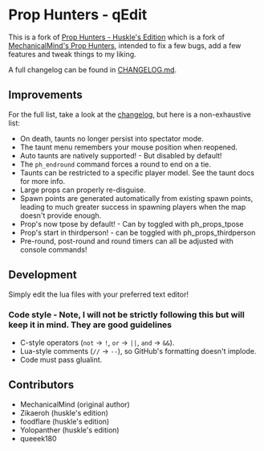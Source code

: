 # Prop Hunters - qEdit

This is a fork of [Prop Hunters - Huskle's Edition](https://github.com/zikaeroh/husklesph) which is a fork of [MechanicalMind's Prop Hunters](https://github.com/MechanicalMind/prophunters),
intended to fix a few bugs, add a few features and tweak things to my liking.

A full changelog can be found in [CHANGELOG.md](CHANGELOG.md).

## Improvements

For the full list, take a look at the [changelog](CHANGELOG.md), but here is a non-exhaustive list:

-   On death, taunts no longer persist into spectator mode.
-   The taunt menu remembers your mouse position when reopened.
-   Auto taunts are natively supported! - But disabled by default!
-   The `ph_endround` command forces a round to end on a tie.
-   Taunts can be restricted to a specific player model. See the taunt docs for more info.
-   Large props can properly re-disguise.
-   Spawn points are generated automatically from existing spawn points, leading to much greater success in spawning players when the map doesn't provide enough.
- Prop's now tpose by default! - Can by toggled with ph_props_tpose
- Prop's start in thirdperson! - can be toggled with ph_props_thirdperson
- Pre-round, post-round and round timers can all be adjusted with console commands!

## Development

Simply edit the lua files with your preferred text editor!


### Code style - Note, I will not be strictly following this but will keep it in mind. They are good guidelines

-   C-style operators (`not` -> `!`, `or` -> `||`, `and` -> `&&`).
-   Lua-style comments (`//` -> `--`), so GitHub's formatting doesn't implode.
-   Code must pass glualint.

## Contributors

-   MechanicalMind (original author)
-   Zikaeroh (huskle's edition)
-   foodflare (huskle's edition)
-   Yolopanther (huskle's edition)
-   queeek180
